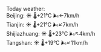 Today weather:  
Beijing: ☀️   🌡️+21°C 🌬️←7km/h  
Tianjin: ☀️   🌡️+21°C 🌬️↙7km/h  
Shijiazhuang: ☀️   🌡️+23°C 🌬️↖4km/h  
Tangshan: ☀️   🌡️+19°C 🌬️↙11km/h  
